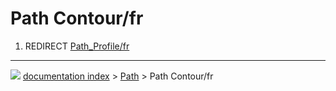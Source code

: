 # Path Contour/fr
1.  REDIRECT [Path_Profile/fr](Path_Profile/fr.md)



---
![](images/Button_right.svg) [documentation index](../README.md) > [Path](Path_Workbench.md) > Path Contour/fr
